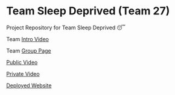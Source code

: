 # Team Sleep Deprived (Team 27)

Project Repository for Team Sleep Deprived 😴

Team [Intro Video](./admin/videos/teamintro.mp4)

Team [Group Page](./admin/team.md)

[Public Video](https://youtu.be/dsduedIEjEU)

[Private Video](https://youtu.be/70Ahpgwx6b4)

[Deployed Website](https://expense-wallet-demo.netlify.app)
